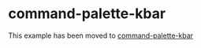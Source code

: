 # command-palette-kbar

This example has been moved to [command-palette-kbar](../.././command-palette-kbar)
